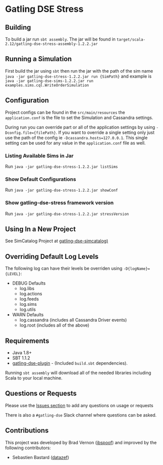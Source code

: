 Gatling DSE Stress
==============

## Building
To build a jar run `sbt assembly`.  The jar will be found in `target/scala-2.12/gatling-dse-stress-assembly-1.2.2.jar`


## Running a Simulation
First build the jar using `sbt` then run the jar with the path of the sim name `java -jar gatling-dse-stress-1.2.2.jar run {SimPath}` and example is `java -jar gatling-dse-sims-1.2.2.jar run examples.sims.cql.WriteOrderSimulation`


## Configuration
Project configs can be found in the `src/main/resources` the `application.conf` is the file to set the Simulation and Cassandra settings.  

During run you can override part or all of the application settings by using `-Dconfig.file={filePath}`.  If you want to override a single setting only just use the path of the config ie `-Dcassandra.hosts=127.0.0.1`.  This single setting can be used for any value in the `application.conf` file as well.


### Listing Available Sims in Jar
Run `java -jar gatling-dse-stress-1.2.2.jar listSims`


### Show Default Configurations
Run `java -jar gatling-dse-stress-1.2.2.jar showConf`


### Show gatling-dse-stress framework version
Run `java -jar gatling-dse-stress-1.2.2.jar stressVersion`


## Using In a New Project
See SimCatalog Project at [gatling-dse-simcatalog)](https://github.com/datastax/gatling-dse-simcatalog)


## Overriding Default Log Levels
The following log can have their levels be overriden using `-D{logName}={LEVEL}`:
- DEBUG Defaults
    - log.libs
    - log.actions
    - log.feeds
    - log.sims
    - log.utils
- WARN Defaults
    - log.cassandra (includes all Cassandra Driver events)
    - log.root (includes all of the above)


## Requirements
- Java 1.8+
- SBT 1.1.2
- [gatling-dse-plugin](https://github.com/datastax/gatling-dse-plugin) - (Included `build.sbt` dependencies).

Running `sbt assembly` will download all of the needed libraries including Scala to your local machine.

## Questions or Requests
Please use the [Issues section](https://github.com/datastax/gatling-dse-stress/issues) to add any questions on usage or requests

There is also a `#gatling-dse` Slack channel where questions can be asked.

## Contributions

This project was developed by Brad Vernon ([ibspoof](https://github.com/ibspoof)) and improved by the following contributors:

* Sebastien Bastard ([datazef](https://github.com/datazef))
